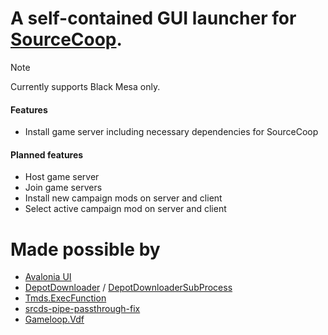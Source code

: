 
# A self-contained GUI launcher for [SourceCoop](https://github.com/ampreeT/SourceCoop).

> [!NOTE]
> Currently supports Black Mesa only.

#### Features
- Install game server including necessary dependencies for SourceCoop
#### Planned features
- Host game server
- Join game servers
- Install new campaign mods on server and client
- Select active campaign mod on server and client
# Made possible by
- [Avalonia UI](https://avaloniaui.net/)
- [DepotDownloader](https://github.com/SteamRE/DepotDownloader) / [DepotDownloaderSubProcess](https://github.com/Alienmario/DepotDownloaderSubProcess)
- [Tmds.ExecFunction](https://github.com/tmds/Tmds.ExecFunction)
- [srcds-pipe-passthrough-fix](https://github.com/tsuza/srcds-pipe-passthrough-fix)
- [Gameloop.Vdf](https://github.com/shravan2x/Gameloop.Vdf)